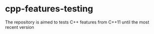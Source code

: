 # cpp-features-testing
The repository is aimed to tests C++ features from C++11 until the most recent version

